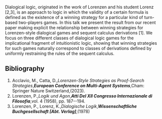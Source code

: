










Dialogical logic, originated in the work of Lorenzen and his student Lorenz [2,3], is an approach to logic in which the validity of a certain formula is defined as the existence of a winning strategy for a particular kind of turn-based two-players games.
In this talk we present the result from our recent paper making explicit the relationship between winning strategies for Lorenzen-style dialogical games and sequent calculus derivations [1]. 
We focus on three different classes of dialogical logic games for the implicational fragment of intuitionistic logic, showing that winning strategies for such games naturally correspond to classes of derivations defined by uniformly restraining the rules of the sequent calculus.

## Bibliography












1. Acclavio, M., Catta, D.,_Lorenzen-Style Strategies as Proof-Search Strategies_,**_European Conference on Multi-Agent Systems_**,Cham: Springer Nature Switzerland,(2023).
2. Lorenzen, P.,_Logik und Agon_,**_Atti Del XII Congresso Internazionale di Filosofia_**,vol. 4 (1958), pp. 187--194.
3. Lorenzen, P., Lorenz, K.,_Dialogische Logik_,**_Wissenschaftliche Buchgesellschaft [Abt. Verlag]_**,(1978)





